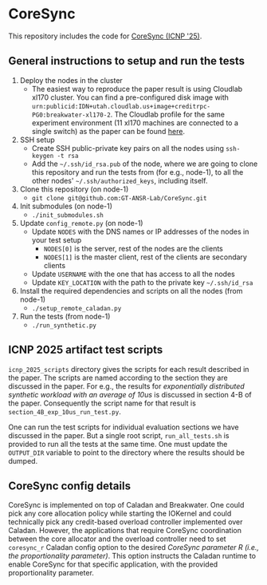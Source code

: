 # CoreSync

This repository includes the code for [CoreSync (ICNP '25)](https://saeed.github.io/files/coresync-icnp25.pdf).

## General instructions to setup and run the tests

1. Deploy the nodes in the cluster
   * The easiest way to reproduce the paper result is using Cloudlab xl170 cluster. You
     can find a pre-configured disk image with `urn:publicid:IDN+utah.cloudlab.us+image+creditrpc-PG0:breakwater-xl170-2`.
     The Cloudlab profile for the same experiment environment (11 xl170 machines are
     connected to a single switch) as the paper can be found [here](https://www.cloudlab.us/p/CreditRPC/breakwater-compact/0).
2. SSH setup
   * Create SSH public-private key pairs on all the nodes using `ssh-keygen -t rsa`
   * Add the `~/.ssh/id_rsa.pub` of the node, where we are going to clone this
     repository and run the tests from (for e.g., node-1), to all the other nodes'
     `~/.ssh/authorized_keys`, including itself.
3. Clone this repository (on node-1)
   * `git clone git@github.com:GT-ANSR-Lab/CoreSync.git`
4. Init submodules (on node-1)
   * `./init_submodules.sh`
5. Update `config_remote.py` (on node-1)
   * Update `NODES` with the DNS names or IP addresses of the nodes in your test setup
      * `NODES[0]` is the server, rest of the nodes are the clients
      * `NODES[1]` is the master client, rest of the clients are secondary clients
   * Update `USERNAME` with the one that has access to all the nodes
   * Update `KEY_LOCATION` with the path to the private key `~/.ssh/id_rsa`
6. Install the required dependencies and scripts on all the nodes (from node-1)
   * `./setup_remote_caladan.py`
7. Run the tests (from node-1)
   * `./run_synthetic.py`


## ICNP 2025 artifact test scripts

`icnp_2025_scripts` directory gives the scripts for each result described in the paper.
The scripts are named according to the section they are discussed in the paper. For e.g.,
the results for *exponentially distributed synthetic workload with an average of 10us* is
discussed in section 4-B of the paper. Consequently the script name for that result is
`section_4B_exp_10us_run_test.py`.

One can run the test scripts for individual evaluation sections we have discussed in the paper.
But a single root script, `run_all_tests.sh` is provided to run all the tests at the same time.
One must update the `OUTPUT_DIR` variable to point to the directory where the results should be
dumped.

## CoreSync config details

CoreSync is implemented on top of Caladan and Breakwater. One could pick any core allocation
policy while starting the IOKernel and could technically pick any credit-based overload controller
implemented over Caladan. However, the applications that require CoreSync coordination between
the core allocator and the overload controller need to set `coresync_r` Caladan config option
to the desired *CoreSync parameter R (i.e., the proportionality parameter)*. This option instructs
the Caladan runtime to enable CoreSync for that specific application, with the provided
proportionality parameter.
